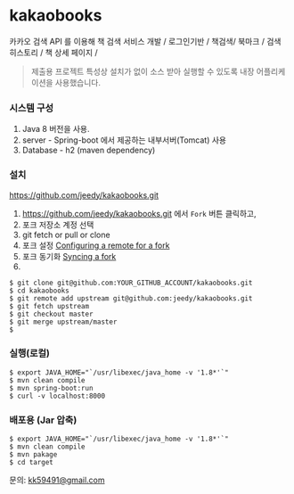# kakaobooks
카카오 검색 API 를 이용해 책 검색 서비스 개발 / 로그인기반 / 책검색/ 북마크 / 검색 히스토리 /  책 상세 페이지 / 

> 제출용 프로젝트 특성상 설치가 없이 소스 받아 실행할 수 있도록 내장 어플리케이션을 사용했습니다. 

### 시스템 구성 

1. Java 8 버전을 사용.
1. server - Spring-boot 에서 제공하는 내부서버(Tomcat) 사용 
1. Database - h2 (maven dependency)


### 설치

<https://github.com/jeedy/kakaobooks.git>

1. <https://github.com/jeedy/kakaobooks.git> 에서 `Fork` 버튼 클릭하고,
2. 포크 저장소 계정 선택
3. git fetch or pull or clone
4. 포크 설정 [Configuring a remote for a fork](https://help.github.com/articles/configuring-a-remote-for-a-fork/)
5. 포크 동기화 [Syncing a fork](https://help.github.com/articles/syncing-a-fork/)
6. 

```console
$ git clone git@github.com:YOUR_GITHUB_ACCOUNT/kakaobooks.git
$ cd kakaobooks
$ git remote add upstream git@github.com:jeedy/kakaobooks.git
$ git fetch upstream
$ git checkout master
$ git merge upstream/master
$ 
```

### 실행(로컬)

```
$ export JAVA_HOME="`/usr/libexec/java_home -v '1.8*'`"
$ mvn clean compile
$ mvn spring-boot:run
$ curl -v localhost:8000
```

### 배포용 (Jar 압축)

```
$ export JAVA_HOME="`/usr/libexec/java_home -v '1.8*'`"
$ mvn clean compile
$ mvn pakage
$ cd target
```
문의: <kk59491@gmail.com>